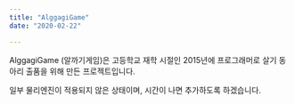 ```yaml
---
title: "AlggagiGame"
date: "2020-02-22"

---
```


AlggagiGame (알까기게임)은 고등학교 재학 시절인 2015년에 프로그래머로 살기 동아리 출품을 위해 만든 프로젝트입니다.

일부 물리엔진이 적용되지 않은 상태이며, 시간이 나면 추가하도록 하겠습니다.
